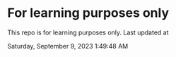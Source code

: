 # For learning purposes only
This repo is for learning purposes only.
Last updated at

Saturday, September 9, 2023 1:49:48 AM

